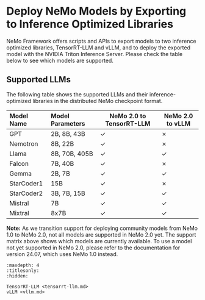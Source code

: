 # Deploy NeMo Models by Exporting to Inference Optimized Libraries

NeMo Framework offers scripts and APIs to export models to two inference optimized libraries, TensorRT-LLM and vLLM, and to deploy the exported model with the NVIDIA Triton Inference Server. Please check the table below to see which models are supported.


## Supported LLMs

The following table shows the supported LLMs and their inference-optimized libraries in the distributed NeMo checkpoint format.



| Model Name| Model Parameters| NeMo 2.0 to TensorRT-LLM | NeMo 2.0 to vLLM |
|:--------- | :-------------- |--------------------------|------------------|
|GPT        |   2B, 8B, 43B   | &check;                  | &cross;          | 
|Nemotron   |   8B, 22B       | &check;                  | &cross;          | 
|Llama      |   8B, 70B, 405B | &check;                  | &check;          |
|Falcon     |   7B, 40B       | &check;                  | &cross;                 |
|Gemma      |   2B, 7B        | &check;                  | &check;                 |
|StarCoder1 |   15B           | &check;                  | &cross;                 |
|StarCoder2 |   3B, 7B, 15B   | &check;                  | &check;                 | 
|Mistral    |   7B            | &check;                  | &check;                 |
|Mixtral    |   8x7B          | &check;                  | &check;                 |


**Note:** As we transition support for deploying community models from NeMo 1.0 to NeMo 2.0, not all models are supported in NeMo 2.0 yet. The support matrix above shows which models are currently available. To use a model not yet supported in NeMo 2.0, please refer to the documentation for version 24.07, which uses NeMo 1.0 instead.

```{toctree}
:maxdepth: 4
:titlesonly:
:hidden:

TensorRT-LLM <tensorrt-llm.md>
vLLM <vllm.md>
```
